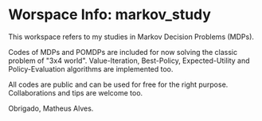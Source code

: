 # Worspace Info: markov_study
This workspace refers to my studies in Markov Decision Problems (MDPs).

Codes of MDPs and POMDPs are included for now solving the classic problem of "3x4 world".
Value-Iteration, Best-Policy, Expected-Utility and Policy-Evaluation algorithms are implemented too.

All codes are public and can be used for free for the right purpose.
Collaborations and tips are welcome too. 

Obrigado,
Matheus Alves.
